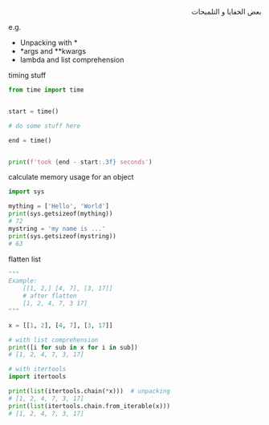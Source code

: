 


<div dir="rtl" lang="ar">


بعض الخفايا و التلميحات


</div>


e.g.

- Unpacking with *
- *args and **kwargs
- lambda and list comprehension


timing stuff


```python
from time import time


start = time()

# do some stuff here

end = time()


print(f'took {end - start:.3f} seconds')

```

calculate memory usage for an object

```python
import sys

mything = ['Hello', 'World']
print(sys.getsizeof(mything))
# 72
mystring = 'my name is ...'
print(sys.getsizeof(mystring))
# 63
```

flatten list

```python
"""
Example:
    [[1, 2,] [4, 7], [3, 17]]
    # after flatten
    [1, 2, 4, 7, 3 17]
"""

x = [[1, 2], [4, 7], [3, 17]]

# with list comprehension
print([i for sub in x for i in sub])
# [1, 2, 4, 7, 3, 17]

# with itertools 
import itertools

print(list(itertools.chain(*x)))  # unpacking
# [1, 2, 4, 7, 3, 17]
print(list(itertools.chain.from_iterable(x)))
# [1, 2, 4, 7, 3, 17]
```